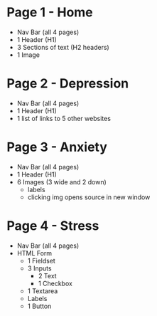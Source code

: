 # Page 1 - Home
- Nav Bar (all 4 pages)
- 1 Header (H1)
- 3 Sections of text (H2 headers)
- 1 Image
# Page 2 - Depression
- Nav Bar (all 4 pages)
- 1 Header (H1)
- 1 list of links to 5 other websites
# Page 3 - Anxiety
- Nav Bar (all 4 pages)
- 1 Header (H1)
- 6 Images (3 wide and 2 down)
  - labels
  - clicking img opens source in new window
# Page 4 - Stress
- Nav Bar (all 4 pages)
- HTML Form
  - 1 Fieldset
  - 3 Inputs
    - 2 Text 
    - 1 Checkbox
  - 1 Textarea
  - Labels
  - 1 Button
